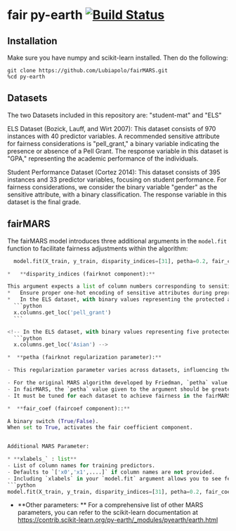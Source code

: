 fair py-earth [![Build Status](https://travis-ci.org/scikit-learn-contrib/py-earth.png?branch=master)](https://travis-ci.org/scikit-learn-contrib/py-earth?branch=master)
========

## Installation

Make sure you have numpy and scikit-learn installed.  Then do the following:

```
git clone https://github.com/Lubiapolo/fairMARS.git
%cd py-earth
```

## Datasets
The two  Datasets included in this repository are: "student-mat" and "ELS"

ELS Dataset (Bozick, Lauff, and Wirt 2007):
This dataset consists of 970 instances with 40 predictor variables. A recommended sensitive attribute for fairness considerations is "pell_grant," a binary variable indicating the presence or absence of a Pell Grant. The response variable in this dataset is "GPA," representing the academic performance of the individuals.

Student Performance Dataset (Cortez 2014):
This dataset consists of 395 instances and 33 predictor variables, focusing on student performance. For fairness considerations, we consider the binary variable "gender" as the sensitive attribute, with a binary classification. The response variable in this dataset is the final grade.

## fairMARS
The fairMARS model introduces three additional arguments in the `model.fit` function to facilitate fairness adjustments within the algorithm:
  ```python
    model.fit(X_train, y_train, disparity_indices=[31], petha=0.2, fair_coef=True)

*   **disparity_indices (fairknot component):**

  This argument expects a list of column numbers corresponding to sensitive attributes in your dataset.
  *   Ensure proper one-hot encoding of sensitive attributes during preprocessing.
  *   In the ELS dataset, with binary values representing the protected attribute 'pell_grant', obtain the column number using:
    ```python
    x.columns.get_loc('pell_grant')
    ```

  <!-- In the ELS dataset, with binary values representing five protected attributes and column names 'Asian', 'Black', 'Hispanic', 'MR', 'White' obtain column numbers using:
    ```python
    x.columns.get_loc('Asian') -->

*  **petha (fairknot regularization parameter):**

  - This regularization parameter varies across datasets, influencing the model’s performance attributes.

  - For the original MARS algorithm developed by Friedman, `petha` value is set to 0.
  - In fairMARS, the `petha` value given to the argument should be greater than 0.
  - It must be tuned for each dataset to achieve fairness in the fairMARS model.

*  **fair_coef (faircoef component)::**

  A binary switch (True/False).
  When set to True, activates the fair coefficient component.


Additional MARS Parameter:

* **xlabels_` : list**
  - List of column names for training predictors.
  - Defaults to `['x0','x1',....]` if column names are not provided.
  - Including `xlabels` in your `model.fit` argument allows you to see feature names in the model summary.
```python
model.fit(X_train, y_train, disparity_indices=[31], petha=0.2, fair_coef=True, xlabels=x.columns.tolist())
```

* **Other parameters: ** For a comprehensive list of other MARS parameters, you can refer to the scikit-learn documentation at https://contrib.scikit-learn.org/py-earth/_modules/pyearth/earth.html




